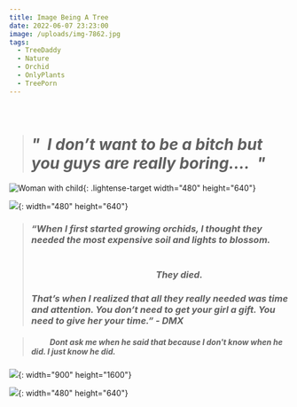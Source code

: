 ```yaml
---
title: Image Being A Tree
date: 2022-06-07 23:23:00
image: /uploads/img-7862.jpg
tags:
  - TreeDaddy
  - Nature
  - Orchid
  - OnlyPlants
  - TreePorn
---
```

&nbsp;

> # *"&nbsp; I don’t want to be a bitch but you guys are really boring….&nbsp; "*

![Woman with child](/uploads/img-8988.jpg){: .lightense-target width="480" height="640"}

![](/uploads/img-9049.jpg){: width="480" height="640"}

> ### *“When I first started growing orchids, I thought they needed the most expensive soil and lights to blossom.&nbsp; &nbsp; &nbsp; &nbsp; &nbsp; &nbsp; &nbsp; &nbsp; &nbsp; &nbsp; &nbsp; &nbsp; &nbsp; &nbsp; &nbsp; &nbsp; &nbsp; &nbsp; &nbsp; &nbsp; &nbsp; &nbsp; &nbsp; &nbsp; &nbsp; &nbsp; &nbsp; &nbsp; &nbsp; &nbsp; &nbsp; &nbsp; &nbsp;*
>
> ### *&nbsp; &nbsp; &nbsp; &nbsp; &nbsp; &nbsp; &nbsp; &nbsp; &nbsp; &nbsp; &nbsp; &nbsp; &nbsp; &nbsp; &nbsp; &nbsp; &nbsp; &nbsp; &nbsp; &nbsp; &nbsp; &nbsp; &nbsp; &nbsp; &nbsp; &nbsp; &nbsp; &nbsp; &nbsp; They died.&nbsp;*
>
> ### *That’s when I realized that all they really needed was time and attention. You don’t need to get your girl a gift. You need to give her your time.” - DMX&nbsp;*

> ##### &nbsp; &nbsp; &nbsp; &nbsp; &nbsp; Dont ask me when he said that because I don't know when he did. I just know he did.&nbsp;

![](/uploads/9beba13e-5679-4808-b798-fc3e59e346bc.JPG){: width="900" height="1600"}

![](/uploads/img-9037.jpg){: width="480" height="640"}

&nbsp;

